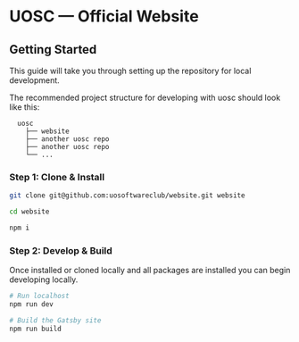 # UOSC — Official Website

## Getting Started

This guide will take you through setting up the repository for local development.

The recommended project structure for developing with uosc should look like this:

```
  uosc
    ├── website
    ├── another uosc repo
    ├── another uosc repo
    └── ...
```

### Step 1: Clone & Install

```sh
git clone git@github.com:uosoftwareclub/website.git website

cd website

npm i
```

### Step 2: Develop & Build

Once installed or cloned locally and all packages are installed you can begin developing locally.

```sh
# Run localhost
npm run dev

# Build the Gatsby site
npm run build
```
